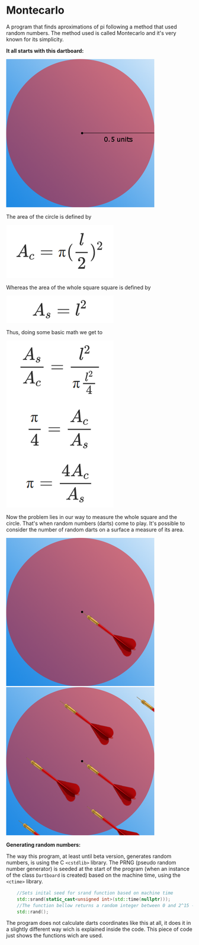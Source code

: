 # Montecarlo
A program that finds aproximations of pi following a method that used random numbers. The method used is called Montecarlo and it's very known for its simplicity.

**It all starts with this dartboard:** 

![](https://raw.githubusercontent.com/pabloasenjo3/Montecarlo/master/.edit/0.png)

The area of the circle is defined by 

![](https://raw.githubusercontent.com/pabloasenjo3/Montecarlo/master/.edit/circle.png)

Whereas the area of the whole square square is defined by

![](https://raw.githubusercontent.com/pabloasenjo3/Montecarlo/master/.edit/square.png)

Thus, doing some basic math we get to

![](https://raw.githubusercontent.com/pabloasenjo3/Montecarlo/master/.edit/formula.png)

Now the problem lies in our way to measure the whole square and the circle. That's when random numbers (darts) come to play. It's possible to consider the number of random darts on a surface a measure of its area.

![](https://raw.githubusercontent.com/pabloasenjo3/Montecarlo/master/.edit/1.png)
![](https://raw.githubusercontent.com/pabloasenjo3/Montecarlo/master/.edit/2.png)

**Generating random numbers:**

The way this program, at least until beta version, generates random numbers, is using the C `<cstdlib>` library. The PRNG (pseudo random number generator) is seeded at the start of the program (when an instance of the class `Dartboard` is created) based on the machine time, using the `<ctime>` library.

```c++
    //Sets inital seed for srand function based on machine time
    std::srand(static_cast<unsigned int>(std::time(nullptr)));
    //The function bellow returns a random integer between 0 and 2^15 -1 (32767)
    std::rand();
```

The program does not calculate darts coordinates like this at all, it does it in a slightly different way wich is explained inside the code. This piece of code just shows the functions wich are used.
